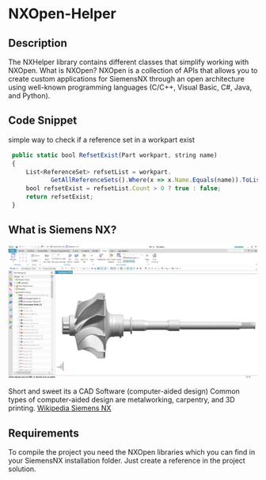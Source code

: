 # NXOpen-Helper

## Description

The NXHelper library contains different classes that simplify working with NXOpen.
What is NXOpen? NXOpen is a collection of APIs that allows you to create custom 
applications for SiemensNX through an open architecture using well-known programming languages 
(C/C++, Visual Basic, C#, Java, and Python).

## Code Snippet

simple way to check if a reference set in a workpart exist 
```javascript
 public static bool RefsetExist(Part workpart, string name)
 {
     List<ReferenceSet> refsetList = workpart.
            GetAllReferenceSets().Where(x => x.Name.Equals(name)).ToList();
     bool refsetExist = refsetList.Count > 0 ? true : false;
     return refsetExist;
 }
```
## What is Siemens NX?

<kbd>
<img src="/Images/nx.png"/>
</kbd>

<br />

Short and sweet its a CAD Software (computer-aided design) Common types of computer-aided design are metalworking, carpentry, and 3D printing.
[Wikipedia Siemens NX](https://en.wikipedia.org/wiki/Siemens_NX)

## Requirements

To compile the project you need the NXOpen libraries which you can find in your SiemensNX installation folder.
Just create a reference in the project solution.
